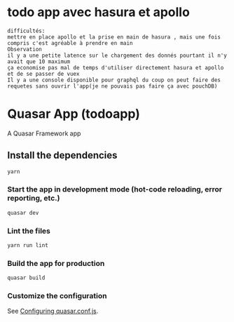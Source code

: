 # todo app avec hasura et apollo
```
difficultés:
mettre en place apollo et la prise en main de hasura , mais une fois compris c'est agréable à prendre en main
Observation
il y a une petite latence sur le chargement des donnés pourtant il n'y avait que 10 maximum 
ça economise pas mal de temps d'utiliser directement hasura et apollo et de se passer de vuex
Il y a une console disponible pour graphql du coup on peut faire des requetes sans ouvrir l'app(je ne pouvais pas faire ça avec pouchDB)
```
# Quasar App (todoapp)

A Quasar Framework app

## Install the dependencies
```bash
yarn
```

### Start the app in development mode (hot-code reloading, error reporting, etc.)
```bash
quasar dev
```

### Lint the files
```bash
yarn run lint
```

### Build the app for production
```bash
quasar build
```

### Customize the configuration
See [Configuring quasar.conf.js](https://quasar.dev/quasar-cli/quasar-conf-js).
